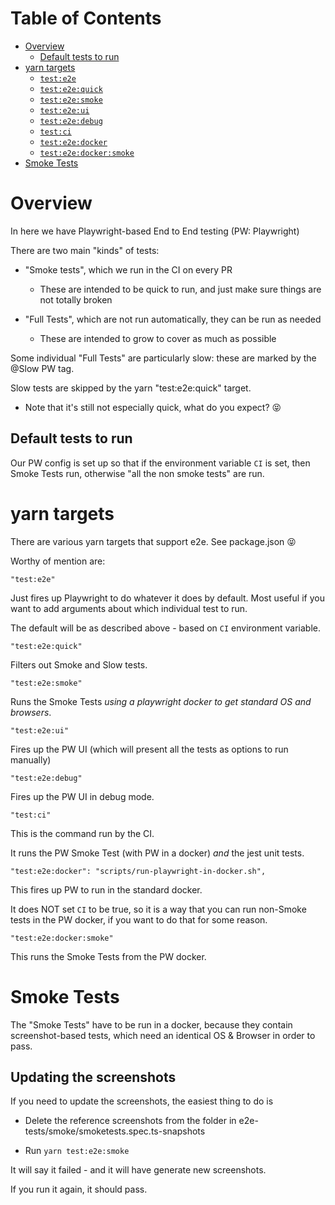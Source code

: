 # Table of Contents

-   [Overview](#overview)
    -   [Default tests to run](#default-tests-to-run)
-   [yarn targets](#yarn-targets)
    -   [`test:e2e`](#teste2e)
    -   [`test:e2e:quick`](#teste2equick)
    -   [`test:e2e:smoke`](#teste2esmoke)
    -   [`test:e2e:ui`](#teste2eui)
    -   [`test:e2e:debug`](#teste2edebug)
    -   [`test:ci`](#testci)
    -   [`test:e2e:docker`](#teste2edocker)
    -   [`test:e2e:docker:smoke`](#teste2edockersmoke)
-   [Smoke Tests](#smoke-tests)

# Overview

In here we have Playwright-based End to End testing (PW: Playwright)

There are two main "kinds" of tests:

-   "Smoke tests", which we run in the CI on every PR

    -   These are intended to be quick to run, and just make sure things are not totally broken

-   "Full Tests", which are not run automatically, they can be run as needed
    -   These are intended to grow to cover as much as possible

Some individual "Full Tests" are particularly slow: these are marked by the @Slow PW tag.

Slow tests are skipped by the yarn "test:e2e:quick" target.

-   Note that it's still not especially quick, what do you expect? 😝

## Default tests to run

Our PW config is set up so that if the environment variable `CI` is set, then Smoke Tests run,
otherwise "all the non smoke tests" are run.

# yarn targets

There are various yarn targets that support e2e. See package.json 😝

Worthy of mention are:

    "test:e2e"

Just fires up Playwright to do whatever it does by default. Most useful if you want to add arguments about which individual test to run.

The default will be as described above - based on `CI` environment variable.

    "test:e2e:quick"

Filters out Smoke and Slow tests.

    "test:e2e:smoke"

Runs the Smoke Tests _using a playwright docker to get standard OS and browsers_.

    "test:e2e:ui"

Fires up the PW UI (which will present all the tests as options to run manually)

    "test:e2e:debug"

Fires up the PW UI in debug mode.

    "test:ci"

This is the command run by the CI.

It runs the PW Smoke Test (with PW in a docker) _and_ the jest unit tests.

    "test:e2e:docker": "scripts/run-playwright-in-docker.sh",

This fires up PW to run in the standard docker.

It does NOT set `CI` to be true, so it is a way that you can run non-Smoke tests in the PW docker, if you want to do that for some reason.

    "test:e2e:docker:smoke"

This runs the Smoke Tests from the PW docker.

# Smoke Tests

The "Smoke Tests" have to be run in a docker, because they contain screenshot-based tests, which need an identical OS & Browser in order to pass.

## Updating the screenshots

If you need to update the screenshots, the easiest thing to do is

-   Delete the reference screenshots from the folder in e2e-tests/smoke/smoketests.spec.ts-snapshots

-   Run `yarn test:e2e:smoke`

It will say it failed - and it will have generate new screenshots.

If you run it again, it should pass.
